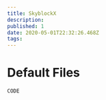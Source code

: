 ```yaml
---
title: SkyblockX
description: 
published: 1
date: 2020-05-01T22:32:26.468Z
tags: 
---
```


# Default Files
```
CODE
```